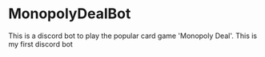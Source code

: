 # MonopolyDealBot
This is a discord bot to play the popular card game 'Monopoly Deal'. This is my first discord bot

